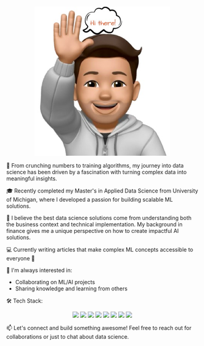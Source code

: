

<p align="center">
  <img src="https://github.com/ejazalam831/ejazalam831/blob/main/Screenshot%20201.JPG" alt="" />
</p>

🚀 From crunching numbers to training algorithms, my journey into data science has been driven by a fascination with turning complex data into meaningful insights.

🎓 Recently completed my Master's in Applied Data Science from University of Michigan, where I developed a passion for building scalable ML solutions.

🔭 I believe the best data science solutions come from understanding both the business context and technical implementation. My background in finance gives me a unique perspective on how to create impactful AI solutions.

💻 Currently writing articles that make complex ML concepts accessible to everyone 📝

🌱 I'm always interested in:
- Collaborating on ML/AI projects
- Sharing knowledge and learning from others

🛠️ Tech Stack: 
<p align='center'>
  <img src="https://img.shields.io/badge/Python-FFD43B?style=plastic&logo=python&logoColor=blue" />
  <img src="https://img.shields.io/badge/SQL-4479A1?style=plastic&logo=postgresql&logoColor=white" />
  <img src="https://img.shields.io/badge/PyTorch-EE4C2C?style=plastic&logo=pytorch&logoColor=white" />
  <img src="https://img.shields.io/badge/TensorFlow-FF6F00?style=plastic&logo=tensorflow&logoColor=white" />
  <img src="https://img.shields.io/badge/scikit--learn-F7931E?style=plastic&logo=scikit-learn&logoColor=white" />
  <img src="https://img.shields.io/badge/Matplotlib-003B57?style=plastic&logo=matplotlib&logoColor=white" />
  <img src="https://img.shields.io/badge/Seaborn-2A9DF4?style=plastic&logo=seaborn&logoColor=white" />
  <img src="https://img.shields.io/badge/Plotly-3F4B6E?style=plastic&logo=plotly&logoColor=white" />
</p>

📫 Let's connect and build something awesome! Feel free to reach out for collaborations or just to chat about data science.


<!--
**ejazalam831/ejazalam831** is a ✨ _special_ ✨ repository because its `README.md` (this file) appears on your GitHub profile.

Here are some ideas to get you started:

- 🔭 I’m currently working on ...
- 🌱 I’m currently learning ...
- 👯 I’m looking to collaborate on ...
- 🤔 I’m looking for help with ...
- 💬 Ask me about ...
- 📫 How to reach me: ...
- 😄 Pronouns: ...
- ⚡ Fun fact: ...
-->
